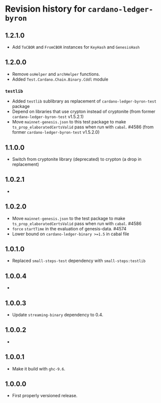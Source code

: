 # Revision history for `cardano-ledger-byron`

## 1.2.1.0

* Add `ToCBOR` and `FromCBOR` instances for `KeyHash` and `GenesisHash`

## 1.2.0.0

* Remove `osHelper` and `archHelper` functions.
* Added `Test.Cardano.Chain.Binary.Cddl` module

### `testlib`

* Added `testlib` sublibrary as replacement of `cardano-ledger-byron-test` package
* Depend on libraries that use crypton instead of cryptonite (from former `cardano-ledger-byron-test` v1.5.2.1)
* Move `mainnet-genesis.json` to this test package to make `ts_prop_elaboratedCertsValid` pass when run with `cabal`. #4586 (from former `cardano-ledger-byron-test` v1.5.2.0)

## 1.1.0.0

* Switch from cryptonite library (deprecated) to crypton (a drop in replacement)

## 1.0.2.1

*

## 1.0.2.0

* Move `mainnet-genesis.json` to the test package to make `ts_prop_elaboratedCertsValid` pass when run with `cabal`. #4586
* `force` `startTime` in the evaluation of genesis-data. #4574
* Lower bound on `cardano-ledger-binary >=1.5` in cabal file

## 1.0.1.0

* Replaced `small-steps-test` dependency with `small-steps:testlib`

## 1.0.0.4

*

## 1.0.0.3

* Update `streaming-binary` dependency to 0.4.

## 1.0.0.2

*

## 1.0.0.1

* Make it build with `ghc-9.6`.

## 1.0.0.0

* First properly versioned release.
